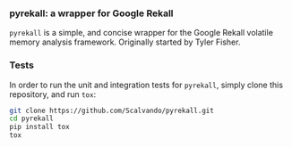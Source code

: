 ### pyrekall: a wrapper for Google Rekall

`pyrekall` is a simple, and concise wrapper for the Google Rekall volatile memory analysis framework. Originally started by Tyler Fisher.

### Tests

In order to run the unit and integration tests for `pyrekall`, simply clone this repository, and run `tox`:

```bash
git clone https://github.com/Scalvando/pyrekall.git
cd pyrekall
pip install tox
tox
```
